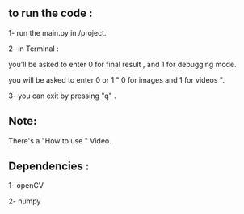 to run the code : 
-------------------
1- run the main.py in /project.

2- in Terminal :

 you'll be asked to enter 0 for final result , and 1 for debugging mode.

 you will be asked to enter 0 or 1 " 0 for images and 1 for videos ". 
          

3- you can exit by pressing "q" .

Note:
--------

There's a "How to use " Video.

Dependencies : 
---------------
1- openCV 

2- numpy 
